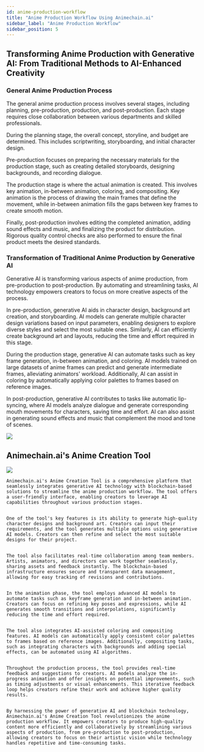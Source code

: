 ```yaml
---
id: anime-production-workflow
title: "Anime Production Workflow Using Animechain.ai"
sidebar_label: "Anime Production Workflow"
sidebar_position: 5
---
```

## Transforming Anime Production with Generative AI: From Traditional Methods to AI-Enhanced Creativity

### General Anime Production Process

The general anime production process involves several stages, including planning, pre-production, production, and post-production. Each stage requires close collaboration between various departments and skilled professionals.

During the planning stage, the overall concept, storyline, and budget are determined. This includes scriptwriting, storyboarding, and initial character design.

Pre-production focuses on preparing the necessary materials for the production stage, such as creating detailed storyboards, designing backgrounds, and recording dialogue.

The production stage is where the actual animation is created. This involves key animation, in-between animation, coloring, and compositing. Key animation is the process of drawing the main frames that define the movement, while in-between animation fills the gaps between key frames to create smooth motion.

Finally, post-production involves editing the completed animation, adding sound effects and music, and finalizing the product for distribution. Rigorous quality control checks are also performed to ensure the final product meets the desired standards.


### Transformation of Traditional Anime Production by Generative AI

Generative AI is transforming various aspects of anime production, from pre-production to post-production. By automating and streamlining tasks, AI technology empowers creators to focus on more creative aspects of the process.

In pre-production, generative AI aids in character design, background art creation, and storyboarding. AI models can generate multiple character design variations based on input parameters, enabling designers to explore diverse styles and select the most suitable ones. Similarly, AI can efficiently create background art and layouts, reducing the time and effort required in this stage.

During the production stage, generative AI can automate tasks such as key frame generation, in-between animation, and coloring. AI models trained on large datasets of anime frames can predict and generate intermediate frames, alleviating animators' workload. Additionally, AI can assist in coloring by automatically applying color palettes to frames based on reference images.

In post-production, generative AI contributes to tasks like automatic lip-syncing, where AI models analyze dialogue and generate corresponding mouth movements for characters, saving time and effort. AI can also assist in generating sound effects and music that complement the mood and tone of scenes.
    
    
<img src="/img/img4_workflow.png" className="custom-img"/>



## Animechain.ai's Anime Creation Tool


    
<img src="/img/img5_creationTool.png" className="custom-img"/>


    Animechain.ai's Anime Creation Tool is a comprehensive platform that seamlessly integrates generative AI technology with blockchain-based solutions to streamline the anime production workflow. The tool offers a user-friendly interface, enabling creators to leverage AI capabilities throughout various production stages.


    One of the tool's key features is its ability to generate high-quality character designs and background art. Creators can input their requirements, and the tool generates multiple options using generative AI models. Creators can then refine and select the most suitable designs for their project.


    The tool also facilitates real-time collaboration among team members. Artists, animators, and directors can work together seamlessly, sharing assets and feedback instantly. The blockchain-based infrastructure ensures secure and transparent data management, allowing for easy tracking of revisions and contributions.


    In the animation phase, the tool employs advanced AI models to automate tasks such as keyframe generation and in-between animation. Creators can focus on refining key poses and expressions, while AI generates smooth transitions and interpolations, significantly reducing the time and effort required.


    The tool also integrates AI-assisted coloring and compositing features. AI models can automatically apply consistent color palettes to frames based on reference images. Additionally, compositing tasks, such as integrating characters with backgrounds and adding special effects, can be automated using AI algorithms.


    Throughout the production process, the tool provides real-time feedback and suggestions to creators. AI models analyze the in-progress animation and offer insights on potential improvements, such as timing adjustments or visual enhancements. This iterative feedback loop helps creators refine their work and achieve higher quality results.


    By harnessing the power of generative AI and blockchain technology, Animechain.ai's Anime Creation Tool revolutionizes the anime production workflow. It empowers creators to produce high-quality content more efficiently and collaboratively by streamlining various aspects of production, from pre-production to post-production, allowing creators to focus on their artistic vision while technology handles repetitive and time-consuming tasks.

